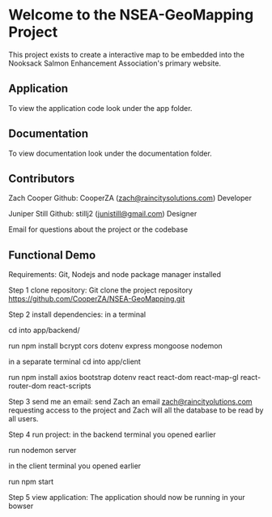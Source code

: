 # Welcome to the NSEA-GeoMapping Project

This project exists to create a interactive map to be embedded into the Nooksack Salmon Enhancement Association's primary website. 


## Application

To view the application code look under the app folder.

## Documentation

To view documentation look under the documentation folder.

## Contributors

Zach Cooper
Github: CooperZA (zach@raincitysolutions.com) 
Developer

Juniper Still
Github: stillj2 (junistill@gmail.com)
 Designer

Email for questions about the project or the codebase

## Functional Demo

Requirements: Git, Nodejs and node package manager installed

Step 1 clone repository:
Git clone the project repository
https://github.com/CooperZA/NSEA-GeoMapping.git

Step 2 install dependencies:
in a terminal

cd into app/backend/

run npm install bcrypt cors dotenv express mongoose nodemon

in a separate terminal
cd into app/client

run npm install axios bootstrap dotenv react react-dom react-map-gl react-router-dom react-scripts

Step 3 send me an email:
send Zach an email zach@raincityolutions.com requesting access to the project and Zach will all the database to be read by all users.

Step 4 run project:
in the backend terminal you opened earlier 

run nodemon server

in the client terminal you opened earlier

run npm start

Step 5 view application:
The application should now be running in your bowser
